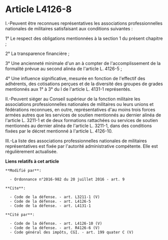 # Article L4126-8

I.-Peuvent être reconnues représentatives les associations professionnelles nationales de militaires satisfaisant aux
conditions suivantes : 

1° Le respect des obligations mentionnées à la section 1 du présent chapitre ; 

2° La transparence financière ; 

3° Une ancienneté minimale d'un an à compter de l'accomplissement de la formalité prévue au second alinéa de l'article L.
4126-5 ; 

4° Une influence significative, mesurée en fonction de l'effectif des adhérents, des cotisations perçues et de la diversité
des groupes de grades mentionnés aux 1° à 3° du I de l'article L. 4131-1 représentés. 

II.-Peuvent siéger au Conseil supérieur de la fonction militaire les associations professionnelles nationales de militaires
ou leurs unions et fédérations reconnues, en outre, représentatives d'au moins trois forces armées autres que les services de
soutien mentionnés au dernier alinéa de l'article L. 3211-1 et de deux formations rattachées ou services de soutien
mentionnés au dernier alinéa de l'article L. 3211-1, dans des conditions fixées par le décret mentionné à l'article L.
4126-10. 

III.-La liste des associations professionnelles nationales de militaires représentatives est fixée par l'autorité
administrative compétente. Elle est régulièrement actualisée.

**Liens relatifs à cet article**

	**Modifié par**:

	  - Ordonnance n°2016-982 du 20 juillet 2016 - art. 9

	**Cite**:

	  - Code de la défense. - art. L3211-1 (V)
	  - Code de la défense. - art. L4126-5
	  - Code de la défense. - art. L4131-1

	**Cité par**:

	  - Code de la défense. - art. L4126-10 (V)
	  - Code de la défense. - art. R4126-6 (V)
	  - Code général des impôts, CGI. - art. 199 quater C (V)
